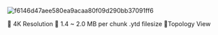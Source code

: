 ![f6146d47aee580ea9acaa80f09d290bb37091ff6](https://github.com/qubitrepos/qubit-topology/assets/13704525/aa0a2af8-facc-414c-825f-d2777baa61c2)

🎉 4K Resolution
🎉 1.4 ~ 2.0 MB per chunk .ytd filesize
🎉Topology View
